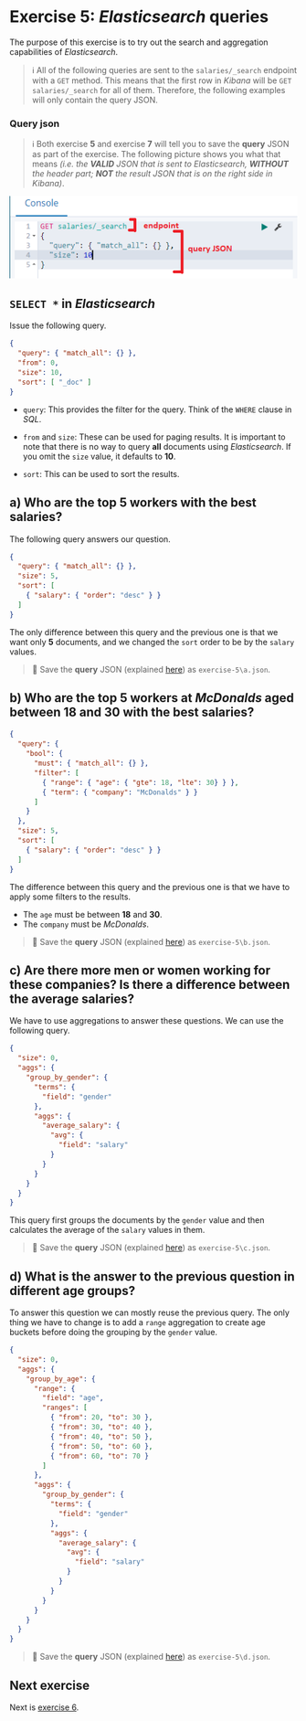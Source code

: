 # Exercise 5: _Elasticsearch_ queries

The purpose of this exercise is to try out the search and aggregation capabilities of _Elasticsearch_.

> :information_source: All of the following queries are sent to the `salaries/_search` endpoint with a `GET` method. This means that the first row in _Kibana_ will be `GET salaries/_search` for all of them. Therefore, the following examples will only contain the query JSON.

### Query json

> :information_source: Both exercise **5** and exercise **7** will tell you to save the **query** JSON as part of the exercise. The following picture shows you what that means _(i.e. the **VALID** JSON that is sent to Elasticsearch, **WITHOUT** the header part; **NOT** the result JSON that is on the right side in Kibana)_.

![Kibana query parts](./images/kibana-query-parts.png)

## `SELECT *` in _Elasticsearch_

Issue the following query.

```json
{
  "query": { "match_all": {} },
  "from": 0,
  "size": 10,
  "sort": [ "_doc" ]
}
```

* `query`: This provides the filter for the query. Think of the `WHERE` clause in _SQL_.

* `from` and `size`: These can be used for paging results. It is important to note that there is no way to query **all** documents using _Elasticsearch_. If you omit the `size` value, it defaults to **10**.

* `sort`: This can be used to sort the results.

## a) Who are the top **5** workers with the best salaries?

The following query answers our question.

```json
{
  "query": { "match_all": {} },
  "size": 5,
  "sort": [
    { "salary": { "order": "desc" } }
  ]
}
```

The only difference between this query and the previous one is that we want only **5** documents, and we changed the `sort` order to be by the `salary` values.

> :memo: Save the **query** JSON (explained [here](#query-json)) as `exercise-5\a.json`.

## b) Who are the top **5** workers at _McDonalds_ aged between **18** and **30** with the best salaries?

```json
{
  "query": { 
    "bool": {
      "must": { "match_all": {} },
      "filter": [
        { "range": { "age": { "gte": 18, "lte": 30} } },
        { "term": { "company": "McDonalds" } }
      ]
    }
  },
  "size": 5,
  "sort": [
    { "salary": { "order": "desc" } }
  ]
}
```

The difference between this query and the previous one is that we have to apply some filters to the results.

* The `age` must be between **18** and **30**.
* The `company` must be _McDonalds_.

> :memo: Save the **query** JSON (explained [here](#query-json)) as `exercise-5\b.json`.

## c) Are there more men or women working for these companies? Is there a difference between the average salaries?

We have to use aggregations to answer these questions. We can use the following query.

```json
{
  "size": 0,
  "aggs": {
    "group_by_gender": {
      "terms": {
        "field": "gender"
      },
      "aggs": {
        "average_salary": {
          "avg": {
            "field": "salary"
          }
        }
      }
    }
  }
}
```

This query first groups the documents by the `gender` value and then calculates the average of the `salary` values in them.

> :memo: Save the **query** JSON (explained [here](#query-json)) as `exercise-5\c.json`.

## d) What is the answer to the previous question in different age groups?

To answer this question we can mostly reuse the previous query. The only thing we have to change is to add a `range` aggregation to create age buckets before doing the grouping by the `gender` value.

```json
{
  "size": 0,
  "aggs": {
    "group_by_age": {
      "range": {
        "field": "age",
        "ranges": [
          { "from": 20, "to": 30 },
          { "from": 30, "to": 40 },
          { "from": 40, "to": 50 },
          { "from": 50, "to": 60 },
          { "from": 60, "to": 70 }
        ]
      },
      "aggs": {
        "group_by_gender": {
          "terms": {
            "field": "gender"
          },
          "aggs": {
            "average_salary": {
              "avg": {
                "field": "salary"
              }
            }
          }
        }
      }
    }
  }
}
```

> :memo: Save the **query** JSON (explained [here](#query-json)) as `exercise-5\d.json`.

## Next exercise

Next is [exercise 6](exercise6.md).